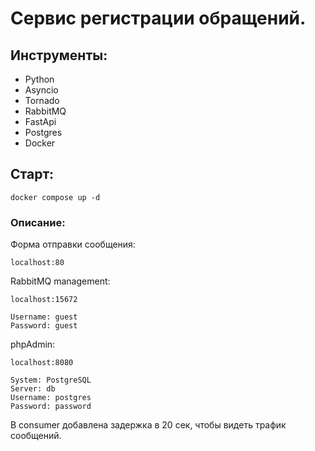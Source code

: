 # Сервис регистрации обращений.

## Инструменты:
* Python
* Asyncio
* Tornado
* RabbitMQ
* FastApi
* Postgres
* Docker

## Старт:

<pre><code>docker compose up -d</code></pre>

### Описание:

Форма отправки сообщения:

`localhost:80`

RabbitMQ management:

`localhost:15672`<br/>

`Username: guest`<br/>
`Password: guest`<br/>

phpAdmin:

`localhost:8080`<br/>

`System: PostgreSQL`<br/>
`Server: db`<br/>
`Username: postgres`<br/>
`Password: password`<br/>

В consumer добавлена задержка в 20 сек, чтобы видеть трафик сообщений. 

